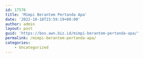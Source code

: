 ```yaml
---
id: 17576
title: 'Mimpi Berantem Pertanda Apa'
date: '2022-10-18T23:59:19+00:00'
author: admin
layout: post
guid: 'https://bos.awn.biz.id/mimpi-berantem-pertanda-apa/'
permalink: /mimpi-berantem-pertanda-apa/
categories:
    - Uncategorized
---
```


